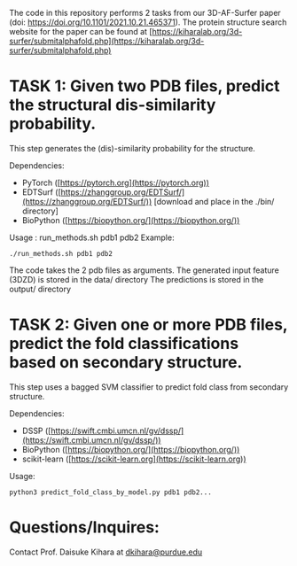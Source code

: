 The code in this repository performs 2 tasks from our 3D-AF-Surfer paper (doi: https://doi.org/10.1101/2021.10.21.465371). The protein structure search website for the paper can be found at [https://kiharalab.org/3d-surfer/submitalphafold.php](https://kiharalab.org/3d-surfer/submitalphafold.php)

# TASK 1: Given two PDB files, predict the structural dis-similarity probability.
This step generates the (dis)-similarity probability for the structure.

Dependencies:
 - PyTorch ([https://pytorch.org](https://pytorch.org))
 - EDTSurf ([https://zhanggroup.org/EDTSurf/](https://zhanggroup.org/EDTSurf/)) [download and place in the ./bin/ directory]
 - BioPython ([https://biopython.org/](https://biopython.org/))

Usage : run_methods.sh pdb1 pdb2
Example:
```
./run_methods.sh pdb1 pdb2
```
The code takes the 2 pdb files as arguments.
The generated input feature (3DZD) is stored in the data/ directory
The predictions is stored in the output/ directory
		
# TASK 2: Given one or more PDB files, predict the fold classifications based on secondary structure.
This step uses a bagged SVM classifier to predict fold class from secondary structure.

Dependencies:
 - DSSP ([https://swift.cmbi.umcn.nl/gv/dssp/](https://swift.cmbi.umcn.nl/gv/dssp/))
 - BioPython ([https://biopython.org/](https://biopython.org/))
 - scikit-learn ([https://scikit-learn.org](https://scikit-learn.org))
 
Usage:
```
python3 predict_fold_class_by_model.py pdb1 pdb2...
```

# Questions/Inquires: 
Contact Prof. Daisuke Kihara at [dkihara@purdue.edu](mailto:dkihara@purdue.edu)

